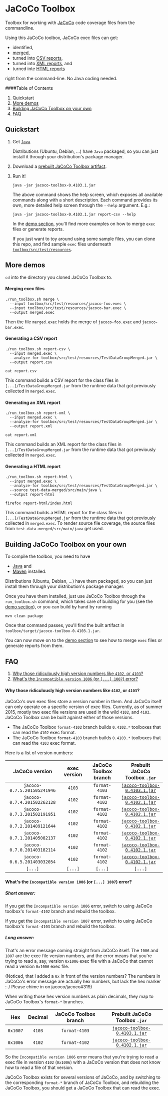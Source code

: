 JaCoCo Toolbox
==============

Toolbox for working with [JaCoCo](http://jacoco.org/jacoco/index.html) code
coverage files from the commandline.

Using this JaCoCo toolbox, JaCoCo exec files can get:
* identified,
* [merged](#merging-exec-files),
* turned into [CSV reports](#generating-a-csv-report),
* turned into [XML reports](#generating-a-xml-report), and
* turned inte [HTML reports](#generating-a-html-report)

right from the command-line. No Java coding needed.

####Table of Contents
1. [Quickstart](#quickstart)
2. [More demos](#more-demos)
3. [Building JaCoCo Toolbox on your own](#building-jacoco-toolbox-on-your-own)
4. [FAQ](#faq)



Quickstart
----------

1. Get [`Java`](http://www.oracle.com/technetwork/java/index.html).

   Distributions (Ubuntu, Debian, ...) have `Java` packaged, so you can just
   install it through your distribution's package manager.

2. Download a [prebuilt JaCoCo Toolbox artifact](http://search.maven.org/remotecontent?filepath=at/quelltextlich/jacoco/jacoco-toolbox/0.4103.1/jacoco-toolbox-0.4103.1.jar).

3. Run it!
   ```
   java -jar jacoco-toolbox-0.4103.1.jar
   ```

   The above command shows the help screen, which exposes all available
   commands along with a short description. Each command provides its own,
   more detailed help screen through the `--help` argument. E.g.:

   ```
   java -jar jacoco-toolbox-0.4103.1.jar report-csv --help
   ```

   In the [demo section](#more-demos), you'll find more examples on how to
   merge `exec` files or generate reports.

   If you just want to toy around using some sample files, you can clone
   this repo, and find sample `exec` files underneath
   [`toolbox/src/test/resources`](https://github.com/quelltextlich/jacoco-toolbox/tree/format-4103/toolbox/src/test/resources).



More demos
----------

`cd` into the directory you cloned JaCoCo Toolbox to.

#### Merging exec files

```
./run_toolbox.sh merge \
  --input toolbox/src/test/resources/jacoco-foo.exec \
  --input toolbox/src/test/resources/jacoco-bar.exec \
  --output merged.exec
```

Then the file `merged.exec` holds the merge of `jacoco-foo.exec` and
`jacoco-bar.exec`.

#### Generating a CSV report

```
./run_toolbox.sh report-csv \
  --input merged.exec \
  --analyze-for toolbox/src/test/resources/TestDataGroupMerged.jar \
  --output report.csv

cat report.csv
```

This command builds a CSV report for the class files in
`[...]/TestDataGroupMerged.jar` from the runtime data that got previously
collected in `merged.exec`.


#### Generating an XML report

```
./run_toolbox.sh report-xml \
  --input merged.exec \
  --analyze-for toolbox/src/test/resources/TestDataGroupMerged.jar \
  --output report.xml

cat report.xml
```

This command builds an XML report for the class files in
`[...]/TestDataGroupMerged.jar` from the runtime data that got previously
collected in `merged.exec`.

#### Generating a HTML report

```
./run_toolbox.sh report-html \
  --input merged.exec \
  --analyze-for toolbox/src/test/resources/TestDataGroupMerged.jar \
  --source test-data-merged/src/main/java \
  --output report-html

firefox report-html/index.html
```

This command builds a HTML report for the class files in
`[...]/TestDataGroupMerged.jar` from the runtime data that got previously
collected in `merged.exec`. To render source file coverage, the source files from `test-data-merged/src/main/java` get used.



Building JaCoCo Toolbox on your own
-----------------------------------

To compile the toolbox, you need to have
* [Java](http://www.oracle.com/technetwork/java/index.html) and
* [Maven](https://maven.apache.org/) installed.

Distributions (Ubuntu, Debian, ...) have them packaged, so you can just
install them through your distribution's package manager.

Once you have them installed, just use JaCoCo Toolbox through the `run_toolbox.sh` command, which takes care of building for you (see the [demo section](#more-demos)), or you can build by hand by running

```
mvn clean package
```

Once that command passes, you'll find the built artifact in
`toolbox/target/jacoco-toolbox-0.4103.1.jar`.

You can now move on to the [demo section](#more-demos) to see how to merge
`exec` files or generate reports from them.



FAQ
---

1. [Why those ridiculously high version numbers like `4102`, or `4103`?](#why-those-ridiculously-high-version-numbers-like-4102-or-4103)
2. [What's the `Incompatible version 1006` (or `[...] 1007`) error?](#whats-the-incompatible-version-1006-or--1007-error)

#### Why those ridiculously high version numbers like `4102`, or `4103`?

JaCoCo's own exec files store a version number in them. And JaCoCo itself
can only operate on a specific version of exec files. Currently, as of
summer 2015, mostly two exec file versions are used in the wild `4102`, and
`4103`. JaCoCo Toolbox cam be built against either of those versions.

* The JaCoCo Toolbox `format-4102` branch builds `0.4102.*` toolboxes that
  can read the `4102` exec format.
* The JaCoCo Toolbox `format-4103` branch builds `0.4103.*` toolboxes that
  can read the `4103` exec format.

Here is a list of version numbers:

| JaCoCo version              | exec version | JaCoCo Toolbox branch | Prebuilt JaCoCo Toolbox `.jar` |
|:---------------------------:|:------------:|:---------------------:| :----------------------------: |
| `jacoco-0.7.5.201505241946` | `4103`       | `format-4103`         | [`jacoco-toolbox-0.4103.1.jar`](http://search.maven.org/remotecontent?filepath=at/quelltextlich/jacoco/jacoco-toolbox/0.4103.1/jacoco-toolbox-0.4103.1.jar) |
| `jacoco-0.7.4.201502262128` | `4102`       | `format-4102`         | [`jacoco-toolbox-0.4102.1.jar`](http://search.maven.org/remotecontent?filepath=at/quelltextlich/jacoco/jacoco-toolbox/0.4102.1/jacoco-toolbox-0.4102.1.jar) |
| `jacoco-0.7.3.201502191951` | `4102`       | `format-4102`         | [`jacoco-toolbox-0.4102.1.jar`](http://search.maven.org/remotecontent?filepath=at/quelltextlich/jacoco/jacoco-toolbox/0.4102.1/jacoco-toolbox-0.4102.1.jar) |
| `jacoco-0.7.2.201409121644` | `4102`       | `format-4102`         | [`jacoco-toolbox-0.4102.1.jar`](http://search.maven.org/remotecontent?filepath=at/quelltextlich/jacoco/jacoco-toolbox/0.4102.1/jacoco-toolbox-0.4102.1.jar) |
| `jacoco-0.7.1.201405082137` | `4102`       | `format-4102`         | [`jacoco-toolbox-0.4102.1.jar`](http://search.maven.org/remotecontent?filepath=at/quelltextlich/jacoco/jacoco-toolbox/0.4102.1/jacoco-toolbox-0.4102.1.jar) |
| `jacoco-0.7.0.201403182114` | `4102`       | `format-4102`         | [`jacoco-toolbox-0.4102.1.jar`](http://search.maven.org/remotecontent?filepath=at/quelltextlich/jacoco/jacoco-toolbox/0.4102.1/jacoco-toolbox-0.4102.1.jar) |
| `jacoco-0.6.5.201403032054` | `4102`       | `format-4102`         | [`jacoco-toolbox-0.4102.1.jar`](http://search.maven.org/remotecontent?filepath=at/quelltextlich/jacoco/jacoco-toolbox/0.4102.1/jacoco-toolbox-0.4102.1.jar) |
| `[...]`                     | `[...]`      | `[...]`               | `[...]` |

#### What's the `Incompatible version 1006` (or `[...] 1007`) error?

##### Short answer:
If you get the `Incompatible version 1006` error, switch to using
JaCoCo toolbox's `format-4102` branch and rebuild the toolbox.

If you get the `Incompatible version 1007` error, switch to using
JaCoCo toolbox's `format-4103` branch and rebuild the toolbox.

##### Long answer:
That's an error message coming straight from JaCoCo itself. The `1006`
and `1007` are the exec file version numbers, and the error means that
you're trying to read a, say, version `0x1006` exec file with a JaCoCo
that cannot read a version `0x1006` exec file.

(Noticed, that I added a `0x` in front of the version numbers? The
numbers in JaCoCo's error message are actually hex numbers, but lack
the hex marker :-/ Please chime in on jacoco/jacoco#319)

When writing those hex version numbers as plain decimals, they map to
JaCoCo Toolbox's `format-*` branches.

| Hex      | Decimal | JaCoCo Toolbox branch | Prebuilt JaCoCo Toolbox `.jar` |
| :------: | :-----: | :-------------------: | :----------------------------: |
| `0x1007` | `4103`  | `format-4103`         | [`jacoco-toolbox-0.4103.1.jar`](http://search.maven.org/remotecontent?filepath=at/quelltextlich/jacoco/jacoco-toolbox/0.4103.1/jacoco-toolbox-0.4103.1.jar) |
| `0x1006` | `4102`  | `format-4102`         | [`jacoco-toolbox-0.4102.1.jar`](http://search.maven.org/remotecontent?filepath=at/quelltextlich/jacoco/jacoco-toolbox/0.4102.1/jacoco-toolbox-0.4102.1.jar) |


So the `Incompatible version 1006` error means that you're trying to
read a exec file in version `4102` (`0x1006`) with a JaCoCo version
that does not know how to read a file of that version.

JaCoCo Toolbox exists for several versions of JaCoCo, and by switching
to the corresponding `format-*` branch of JaCoCo Toolbox, and
rebuilding the JaCoCo Toolbox, you should get a JaCoCo Toolbox that
can read the exec.